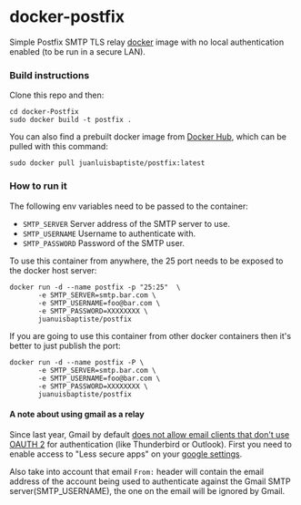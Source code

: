 # docker-postfix
Simple Postfix SMTP TLS relay [docker](http://www.docker.com) image with no local authentication enabled (to be run in a secure LAN). 

### Build instructions

Clone this repo and then:

    cd docker-Postfix
    sudo docker build -t postfix .

You can also find a prebuilt docker image from [Docker Hub](https://registry.hub.docker.com/u/juanluisbaptiste/postfix/), which can be pulled with this command:

    sudo docker pull juanluisbaptiste/postfix:latest

### How to run it

The following env variables need to be passed to the container:

* `SMTP_SERVER` Server address of the SMTP server to use.
* `SMTP_USERNAME` Username to authenticate with.
* `SMTP_PASSWORD` Password of the SMTP user.

To use this container from anywhere, the 25 port needs to be exposed to the docker host server:

    docker run -d --name postfix -p "25:25"  \ 
           -e SMTP_SERVER=smtp.bar.com \
           -e SMTP_USERNAME=foo@bar.com \
           -e SMTP_PASSWORD=XXXXXXXX \
           juanuisbaptiste/postfix
    
If you are going to use this container from other docker containers then it's better to just publish the port:

    docker run -d --name postfix -P \
           -e SMTP_SERVER=smtp.bar.com \
           -e SMTP_USERNAME=foo@bar.com \
           -e SMTP_PASSWORD=XXXXXXXX \
           juanuisbaptiste/postfix
    
    
#### A note about using gmail as a relay

Since last year, Gmail by default [does not allow email clients that don't use OAUTH 2](http://googleonlinesecurity.blogspot.co.uk/2014/04/new-security-measures-will-affect-older.html) 
for authentication (like Thunderbird or Outlook). First you need to enable access to "Less secure apps" on your 
[google settings](https://www.google.com/settings/security/lesssecureapps). 

Also take into account that email `From:` header will contain the email address of the account being used to 
authenticate against the Gmail SMTP server(SMTP_USERNAME), the one on the email will be ignored by Gmail.

